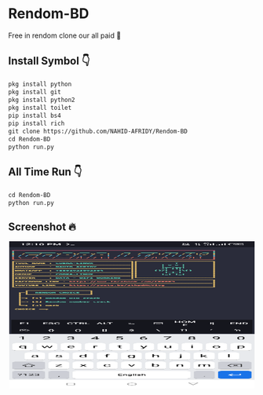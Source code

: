 # Rendom-BD
Free in rendom clone our all paid 💯

## Install Symbol 👇

    pkg install python
    pkg install git
    pkg install python2
    pkg install toilet
    pip install bs4
    pip install rich
    git clone https://github.com/NAHID-AFRIDY/Rendom-BD
    cd Rendom-BD
    python run.py

## All Time Run 👇

    cd Rendom-BD
    python run.py

## Screenshot 🔥
<p align="center">
<img src='s/Screenshot_20220905-121049.png' style="height:300px;width:500px;" >
</p>
